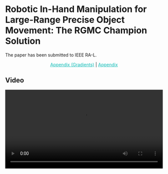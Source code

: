 # Robotic In-Hand Manipulation for Large-Range Precise Object Movement: The RGMC Champion Solution

The paper has been submitted to IEEE RA-L.

<p style="text-align: center;"> 
<a href="https://arxiv.org/abs/2310.09899" style="color: #0ABAB5; text-decoration: underline;">Appendix (Gradients)</a> | 
<a href="https://github.com/Mingrui-Yu/DLO_planning_2" style="color: #0ABAB5; text-decoration: underline;">Appendix</a>
</p>

## Video

<video controls style="width: 100%; height: auto;">
    <source src="./ingrasp_manipulation_video.mp4" type="video/mp4">
</video>
